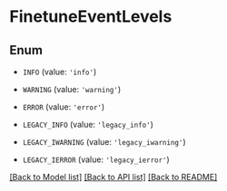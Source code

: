 # FinetuneEventLevels


## Enum

* `INFO` (value: `'info'`)

* `WARNING` (value: `'warning'`)

* `ERROR` (value: `'error'`)

* `LEGACY_INFO` (value: `'legacy_info'`)

* `LEGACY_IWARNING` (value: `'legacy_iwarning'`)

* `LEGACY_IERROR` (value: `'legacy_ierror'`)

[[Back to Model list]](../README.md#documentation-for-models) [[Back to API list]](../README.md#documentation-for-api-endpoints) [[Back to README]](../README.md)

